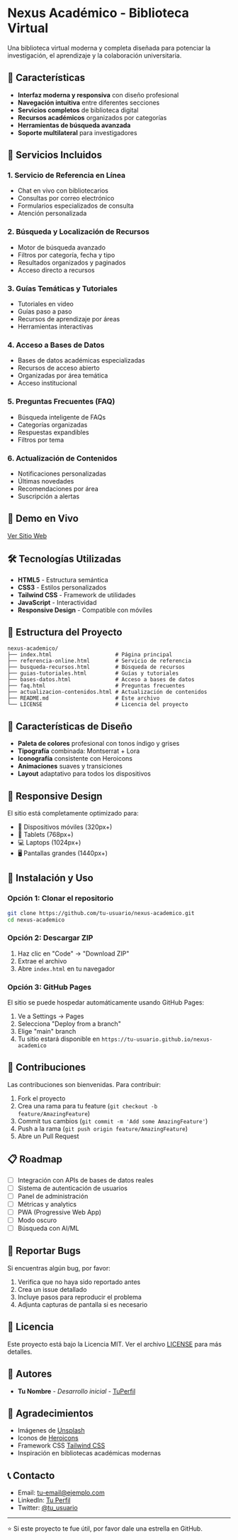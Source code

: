 # Nexus Académico - Biblioteca Virtual

Una biblioteca virtual moderna y completa diseñada para potenciar la investigación, el aprendizaje y la colaboración universitaria.

## 🌟 Características

- **Interfaz moderna y responsiva** con diseño profesional
- **Navegación intuitiva** entre diferentes secciones
- **Servicios completos** de biblioteca digital
- **Recursos académicos** organizados por categorías
- **Herramientas de búsqueda avanzada**
- **Soporte multilateral** para investigadores

## 📖 Servicios Incluidos

### 1. Servicio de Referencia en Línea

- Chat en vivo con bibliotecarios
- Consultas por correo electrónico
- Formularios especializados de consulta
- Atención personalizada

### 2. Búsqueda y Localización de Recursos

- Motor de búsqueda avanzado
- Filtros por categoría, fecha y tipo
- Resultados organizados y paginados
- Acceso directo a recursos

### 3. Guías Temáticas y Tutoriales

- Tutoriales en video
- Guías paso a paso
- Recursos de aprendizaje por áreas
- Herramientas interactivas

### 4. Acceso a Bases de Datos

- Bases de datos académicas especializadas
- Recursos de acceso abierto
- Organizadas por área temática
- Acceso institucional

### 5. Preguntas Frecuentes (FAQ)

- Búsqueda inteligente de FAQs
- Categorías organizadas
- Respuestas expandibles
- Filtros por tema

### 6. Actualización de Contenidos

- Notificaciones personalizadas
- Últimas novedades
- Recomendaciones por área
- Suscripción a alertas

## 🚀 Demo en Vivo

[Ver Sitio Web](https://tu-usuario.github.io/nexus-academico)

## 🛠️ Tecnologías Utilizadas

- **HTML5** - Estructura semántica
- **CSS3** - Estilos personalizados
- **Tailwind CSS** - Framework de utilidades
- **JavaScript** - Interactividad
- **Responsive Design** - Compatible con móviles

## 📁 Estructura del Proyecto

```
nexus-academico/
├── index.html                    # Página principal
├── referencia-online.html        # Servicio de referencia
├── busqueda-recursos.html        # Búsqueda de recursos
├── guias-tutoriales.html         # Guías y tutoriales
├── bases-datos.html              # Acceso a bases de datos
├── faq.html                      # Preguntas frecuentes
├── actualizacion-contenidos.html # Actualización de contenidos
├── README.md                     # Este archivo
└── LICENSE                       # Licencia del proyecto
```

## 🎨 Características de Diseño

- **Paleta de colores** profesional con tonos índigo y grises
- **Tipografía** combinada: Montserrat + Lora
- **Iconografía** consistente con Heroicons
- **Animaciones** suaves y transiciones
- **Layout** adaptativo para todos los dispositivos

## 📱 Responsive Design

El sitio está completamente optimizado para:

- 📱 Dispositivos móviles (320px+)
- 📱 Tablets (768px+)
- 💻 Laptops (1024px+)
- 🖥️ Pantallas grandes (1440px+)

## 🚀 Instalación y Uso

### Opción 1: Clonar el repositorio

```bash
git clone https://github.com/tu-usuario/nexus-academico.git
cd nexus-academico
```

### Opción 2: Descargar ZIP

1. Haz clic en "Code" → "Download ZIP"
2. Extrae el archivo
3. Abre `index.html` en tu navegador

### Opción 3: GitHub Pages

El sitio se puede hospedar automáticamente usando GitHub Pages:

1. Ve a Settings → Pages
2. Selecciona "Deploy from a branch"
3. Elige "main" branch
4. Tu sitio estará disponible en `https://tu-usuario.github.io/nexus-academico`

## 🤝 Contribuciones

Las contribuciones son bienvenidas. Para contribuir:

1. Fork el proyecto
2. Crea una rama para tu feature (`git checkout -b feature/AmazingFeature`)
3. Commit tus cambios (`git commit -m 'Add some AmazingFeature'`)
4. Push a la rama (`git push origin feature/AmazingFeature`)
5. Abre un Pull Request

## 📋 Roadmap

- [ ] Integración con APIs de bases de datos reales
- [ ] Sistema de autenticación de usuarios
- [ ] Panel de administración
- [ ] Métricas y analytics
- [ ] PWA (Progressive Web App)
- [ ] Modo oscuro
- [ ] Búsqueda con AI/ML

## 🐛 Reportar Bugs

Si encuentras algún bug, por favor:

1. Verifica que no haya sido reportado antes
2. Crea un issue detallado
3. Incluye pasos para reproducir el problema
4. Adjunta capturas de pantalla si es necesario

## 📄 Licencia

Este proyecto está bajo la Licencia MIT. Ver el archivo [LICENSE](LICENSE) para más detalles.

## 👥 Autores

- **Tu Nombre** - _Desarrollo inicial_ - [TuPerfil](https://github.com/tu-usuario)

## 🙏 Agradecimientos

- Imágenes de [Unsplash](https://unsplash.com)
- Iconos de [Heroicons](https://heroicons.com)
- Framework CSS [Tailwind CSS](https://tailwindcss.com)
- Inspiración en bibliotecas académicas modernas

## 📞 Contacto

- Email: tu-email@ejemplo.com
- LinkedIn: [Tu Perfil](https://linkedin.com/in/tu-perfil)
- Twitter: [@tu_usuario](https://twitter.com/tu_usuario)

---

⭐ Si este proyecto te fue útil, por favor dale una estrella en GitHub.
